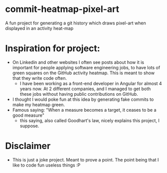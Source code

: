 # commit-heatmap-pixel-art
A fun project for generating a git history which draws pixel-art when displayed in an activity heat-map


# Inspiration for project:
- On Linkedin and other websites I often see posts about how it is important for people applying software engineering jobs, to have lots of green squares on the GitHub activity heatmap. This is meant to show that they write code often.
    - I have been working as a front-end developer in Angular for almost 4 years now. At 2 different companies, and I managed to get both these jobs without having public contributions on GitHub.
- I thought I would poke fun at this idea by generating fake commits to make my heatmap green.
- Famous saying: "When a measure becomes a target, it ceases to be a good measure"
    - this saying, also called Goodhart's law, nicely explains this project, I suppose.

# Disclaimer
- This is just a joke project. Meant to prove a point. The point being that I like to code fun useless things :P